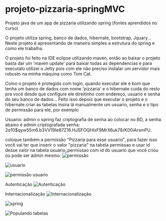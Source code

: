 ﻿# projeto-pizzaria-springMVC
Projeto java de um app de pizzaria utilizando spring (fontes aprendidos no curso)

  O projeto utiliza spring, banco de dados, hibernate, bootstrap, Jquary... Neste projeto é apresentando de maneira simples a estrutura do spring e como ele trabalha.

O projeto foi feito na IDE eclipse utilizando maven, então ao baixar o projeto basta dar um 'maven update' para baixar todas as dependencias e para executalo utilizei o Jetty pois com ele não preciso instalar um servidor mais robusto na minha máquina como Tom Cat.

Como o projeto é protegido com login, quando executar ele é bom que tenha um banco de dados com nome 'pizzaria' e o hibernate cuida do resto pra você desde que configure ele direitinho com endereço, usuario e senha do seu banco de dados... Feito isso depois que executar o projeto e o hibernate criar as tabelas insira lá manualmente um usuario, senha e o tipo de permissão para ele, por exemplo

Usuario: admin
o spring faz criptografia de senha ao colocar no BD, a senha abaixo é admin criptografada
senha: $2a$10$qyw55m6.b3VV19Ie87Z16.HJSFOQHlxF9MrX6uk78/K00iArsmPU.

coloque também a permissão "Pizzaria para esse usuario", para fazer isso você vai ter que inserir o valor "pizzaria" na tabela permissao e usar id desse valor na tabela usuario_permissao com id do usuario que você criou ou pode ser admin mesmo:
![permissão](https://image.ibb.co/mmD3Nn/BDTabelapermissao.png)

![usuario](https://image.ibb.co/hgrq2n/BDTabela_Usuario.png)

![permissão usuario](https://image.ibb.co/eKZzv7/BDTabelapermissao_Usuario.png)


Autenticação
![Autenticação](https://image.ibb.co/bEE2hn/autenticacao.png)

Internacionalização
![Internacionalização](https://image.ibb.co/k7UPv7/Internacionalizacao.png)

![spring](https://image.ibb.co/iDHYoS/Pizzaria_Spring.png)

![Populando tabelas](https://image.ibb.co/gfWtoS/populanto_Tabelas.png)

